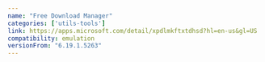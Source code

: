 ```yaml
---
name: "Free Download Manager"
categories: ['utils-tools']
link: https://apps.microsoft.com/detail/xpdlmkftxtdhsd?hl=en-us&gl=US
compatibility: emulation
versionFrom: "6.19.1.5263"
---
```


